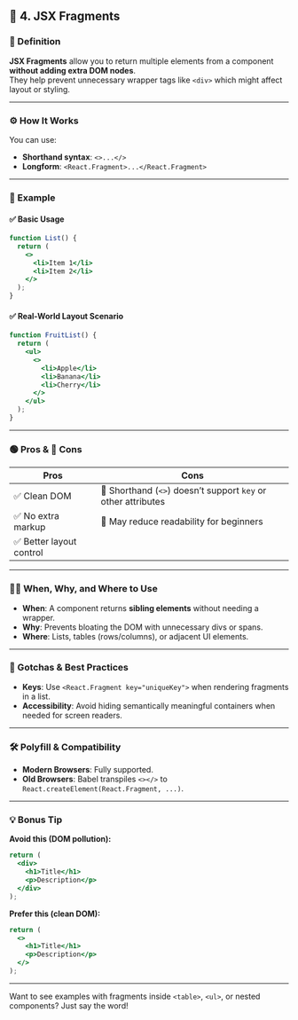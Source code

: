
## 🧩 4. JSX Fragments

### 📘 Definition
**JSX Fragments** allow you to return multiple elements from a component **without adding extra DOM nodes**.  
They help prevent unnecessary wrapper tags like `<div>` which might affect layout or styling.

---

### ⚙️ How It Works

You can use:
- **Shorthand syntax**: `<>...</>`
- **Longform**: `<React.Fragment>...</React.Fragment>`

---

### 🧪 Example

#### ✅ Basic Usage
```jsx
function List() {
  return (
    <>
      <li>Item 1</li>
      <li>Item 2</li>
    </>
  );
}
```

#### ✅ Real-World Layout Scenario
```jsx
function FruitList() {
  return (
    <ul>
      <>
        <li>Apple</li>
        <li>Banana</li>
        <li>Cherry</li>
      </>
    </ul>
  );
}
```

---

### 🟢 Pros & 🔴 Cons

| Pros                            | Cons                                                              |
|----------------------------------|-------------------------------------------------------------------|
| ✅ Clean DOM                    | 🔴 Shorthand (`<>`) doesn’t support `key` or other attributes     |
| ✅ No extra markup              | 🔴 May reduce readability for beginners                           |
| ✅ Better layout control        |                                                                   |

---

### 🕵️‍♀️ When, Why, and Where to Use

- **When**: A component returns **sibling elements** without needing a wrapper.
- **Why**: Prevents bloating the DOM with unnecessary divs or spans.
- **Where**: Lists, tables (rows/columns), or adjacent UI elements.

---

### 🧠 Gotchas & Best Practices

- **Keys**: Use `<React.Fragment key="uniqueKey">` when rendering fragments in a list.
- **Accessibility**: Avoid hiding semantically meaningful containers when needed for screen readers.

---

### 🛠️ Polyfill & Compatibility

- **Modern Browsers**: Fully supported.
- **Old Browsers**: Babel transpiles `<></>` to `React.createElement(React.Fragment, ...)`.

---

### 💡 Bonus Tip

**Avoid this (DOM pollution):**
```jsx
return (
  <div>
    <h1>Title</h1>
    <p>Description</p>
  </div>
);
```

**Prefer this (clean DOM):**
```jsx
return (
  <>
    <h1>Title</h1>
    <p>Description</p>
  </>
);
```

---

Want to see examples with fragments inside `<table>`, `<ul>`, or nested components? Just say the word!